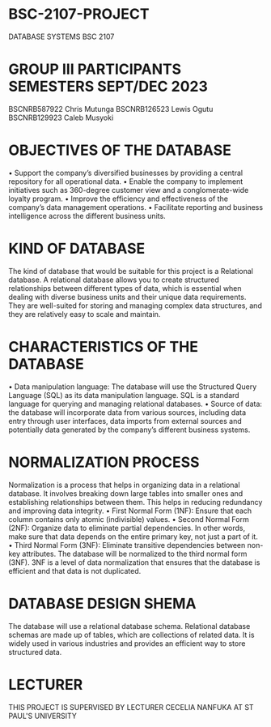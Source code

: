 # BSC-2107-PROJECT
DATABASE SYSTEMS BSC 2107
# GROUP III PARTICIPANTS SEMESTERS SEPT/DEC 2023
BSCNRB587922 Chris Mutunga
BSCNRB126523 Lewis Ogutu
BSCNRB129923 Caleb Musyoki
# OBJECTIVES OF THE DATABASE
•	Support the company’s diversified businesses by providing a central repository for all operational data.
•	Enable the company to implement initiatives such as 360-degree customer view and a conglomerate-wide loyalty program.
•	Improve the efficiency and effectiveness of the company’s data management operations.
•	Facilitate reporting and business intelligence across the different business units.
# KIND OF DATABASE
The kind of database that would be suitable for this project is a Relational database. A relational database allows you to create structured relationships between different types of data, which is essential when dealing with diverse business units and their unique data requirements.
They are well-suited for storing and managing complex data structures, and they are relatively easy to scale and maintain.
# CHARACTERISTICS OF THE DATABASE
•	Data manipulation language: The database will use the Structured Query Language (SQL) as its data manipulation language. SQL is a standard language for querying and managing relational databases.
•	Source of data: the database will incorporate data from various sources, including data entry through user interfaces, data imports from external sources and potentially data generated by the company’s different business systems.
# NORMALIZATION PROCESS
Normalization is a process that helps in organizing data in a relational database. It involves breaking down large tables into smaller ones and establishing relationships between them. This helps in reducing redundancy and improving data integrity.
•	First Normal Form (1NF): Ensure that each column contains only atomic (indivisible) values.
•	Second Normal Form (2NF): Organize data to eliminate partial dependencies. In other words, make sure that data depends on the entire primary key, not just a part of it.
•	Third Normal Form (3NF): Eliminate transitive dependencies between non-key attributes.
The database will be normalized to the third normal form (3NF). 3NF is a level of data normalization that ensures that the database is efficient and that data is not duplicated.
# DATABASE DESIGN SHEMA
The database will use a relational database schema. Relational database schemas are made up of tables, which are collections of related data.
It is widely used in various industries and provides an efficient way to store structured data.
# LECTURER 
THIS PROJECT IS SUPERVISED BY LECTURER CECELIA NANFUKA AT ST PAUL'S UNIVERSITY
